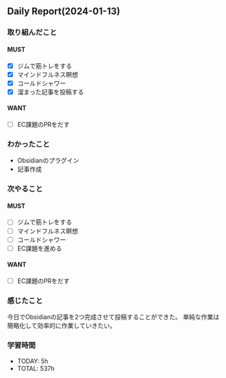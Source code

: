 ## Daily Report(2024-01-13)
### 取り組んだこと
#### MUST
- [x] ジムで筋トレをする
- [x] マインドフルネス瞑想
- [x] コールドシャワー
- [x] 溜まった記事を投稿する
#### WANT
- [ ] EC課題のPRをだす
### わかったこと
- Obsidianのプラグイン
- 記事作成
### 次やること
#### MUST
- [ ] ジムで筋トレをする
- [ ] マインドフルネス瞑想
- [ ] コールドシャワー
- [ ] EC課題を進める
#### WANT
- [ ] EC課題のPRをだす
### 感じたこと
今日でObsidianの記事を2つ完成させて投稿することができた。
単純な作業は簡略化して効率的に作業していきたい。
### 学習時間
- TODAY: 5h
- TOTAL: 537h